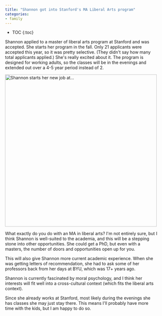 ```yaml
---
title: "Shannon got into Stanford's MA Liberal Arts program"
categories:
- family
---
```


* TOC
{:toc}

Shannon applied to a master of liberal arts program at Stanford and was accepted. She starts her program in the fall. Only 21 applicants were accepted this year, so it was pretty selective. (They didn't say how many total applicants applied.) She's really excited about it. The program is designed for working adults, so the classes will be in the evenings and extended out over a 4-5 year period instead of 2.

<a data-flickr-embed="true"  href="https://www.flickr.com/photos/86824645@N00/25735615016/in/dateposted-public/" title="Shannon starts her new job at..."><img src="https://farm2.staticflickr.com/1709/25735615016_9600bfd927.jpg" width="500" height="500" alt="Shannon starts her new job at..."></a><script async src="//embedr.flickr.com/assets/client-code.js" charset="utf-8"></script>

What exactly do you do with an MA in liberal arts? I'm not entirely sure, but I think Shannon is well-suited to the academia, and this will be a stepping stone into other opportunities. She could get a PhD, but even with a masters, the number of doors and opportunities open up for you. 

This will also give Shannon more current academic experience. When she was getting letters of recommendation, she had to ask some of her professors back from her days at BYU, which was 17+ years ago.

Shannon is currently fascinated by moral psychology, and I think her interests will fit well into a cross-cultural context (which fits the liberal arts context).

Since she already works at Stanford, most likely during the evenings she has classes she may just stay there. This means I'll probably have more time with the kids, but I am happy to do so. 